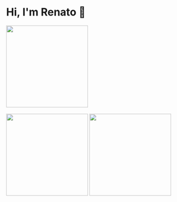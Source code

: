 # Hi, I'm Renato 🖖

<!-- Chapter Leader of Machine Learning Engineering at Elo7, interested in delivering AI solutions into production. PhD Student at USP (Brazil) and JADS (Netherlands), researching about Intelligent Software Engineering and MLOps. Principal Tech Academy Instructor at Elo7, focused on training and onboarding software developers. Co-founder of CodeLab, an inter-university extracurricular group whose mission is to stimulate the technological innovation in academia. Hackathon enthusiast who idealized HackathonUSP / InterHack, the biggest university hackathon in Brazil.Chapter Leader of Machine Learning Engineering at Elo7, interested in delivering AI solutions into production. PhD Student at USP (Brazil) and JADS (Netherlands), researching about Intelligent Software Engineering and MLOps. Principal Tech Academy Instructor at Elo7, focused on training and onboarding software developers. Co-founder of CodeLab, an inter-university extracurricular group whose mission is to stimulate the technological innovation in academia. Hackathon enthusiast who idealized HackathonUSP / InterHack, the biggest university hackathon in Brazil. -->

<div>
  <img height=220 align="center" src="https://streak-stats.demolab.com/?user=renatocf&date_format=Y.m.d" />
</div>
<br/>
<div>
  <img height=220 align="center" src="https://renatocf-github-readme-stats.vercel.app/api?username=renatocf&custom_title=General%20GitHub%20Stats%20📈&show_icons=true&include_all_commits=true&show=reviews" />
  <img height=220 align="center" src="https://renatocf-github-readme-stats.vercel.app/api/top-langs/?username=renatocf&custom_title=Most%20Used%20Languages%20🧑‍💻&layout=compact&size_weight=0.5&count_weight=1&langs_count=10" />
</div>

<!--
**renatocf/renatocf** is a ✨ _special_ ✨ repository because its `README.md` (this file) appears on your GitHub profile.

Here are some ideas to get you started:

- 🔭 I’m currently working on ...
- 🌱 I’m currently learning ...
- 👯 I’m looking to collaborate on ...
- 🤔 I’m looking for help with ...
- 💬 Ask me about ...
- 📫 How to reach me: ...
- 😄 Pronouns: ...
- ⚡ Fun fact: ...
-->
